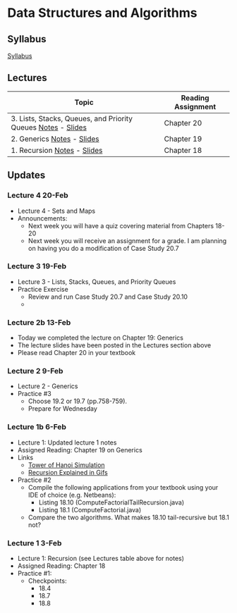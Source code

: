 # Data Structures and Algorithms

## Syllabus
[Syllabus](syllabus.md)

## Lectures

| Topic                                                          | Reading Assignment |
|----------------------------------------------------------------|--------------------|
| 3. Lists, Stacks, Queues, and Priority Queues [Notes](lectures/lecture3) - [Slides](lectures/lecture3-slides) | Chapter 20   |
| 2. Generics [Notes](lectures/lecture2) - [Slides](lectures/lecture2-slides)   | Chapter 19  |
| 1. Recursion [Notes](lectures/lecture1) - [Slides](lectures/lecture1-slides)   | Chapter 18            |

## Updates

### Lecture 4 20-Feb

* Lecture 4 - Sets and Maps
* Announcements:
  * Next week you will have a quiz covering material from Chapters 18-20
  * Next week you will receive an assignment for a grade.  I am planning on having you do a modification of Case Study 20.7

### Lecture 3 19-Feb

* Lecture 3 - Lists, Stacks, Queues, and Priority Queues
* Practice Exercise
  - Review and run Case Study 20.7 and Case Study 20.10
  -

### Lecture 2b 13-Feb

* Today we completed the lecture on Chapter 19: Generics
* The lecture slides have been posted in the Lectures section above
* Please read Chapter 20 in your textbook

### Lecture 2 9-Feb

* Lecture 2 - Generics
* Practice #3
  - Choose 19.2 or 19.7 (pp.758-759).
  - Prepare for Wednesday


### Lecture 1b 6-Feb
* Lecture 1: Updated lecture 1 notes
* Assigned Reading: Chapter 19 on Generics
* Links
  - [Tower of Hanoi Simulation](https://www.mathsisfun.com/games/towerofhanoi.html)
  - [Recursion Explained in Gifs](https://blog.penjee.com/how-recursion-works-in-7-gifs/)
* Practice #2
  - Compile the following applications from your textbook using your IDE of choice (e.g. Netbeans):
    - Listing 18.10 (ComputeFactorialTailRecursion.java)
    - Listing 18.1 (ComputeFactorial.java)
  - Compare the two algorithms.  What makes 18.10 tail-recursive but 18.1 not?


### Lecture 1 3-Feb
* Lecture 1: Recursion (see Lectures table above for notes)
* Assigned Reading: Chapter 18
* Practice #1:
  - Checkpoints:
    - 18.4
    - 18.7
    - 18.8
